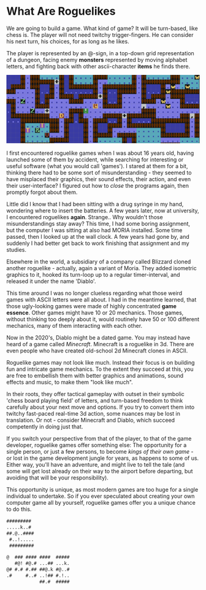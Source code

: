 
# What Are Roguelikes

We are going to build a game. What kind of game? It will be turn-based, like chess is. The player will not need twitchy trigger-fingers. He can consider his next turn, his choices, for as long as he likes.

The player is represented by an @-sign, in a top-down grid representation of a dungeon, facing enemy **monsters** represented by moving alphabet letters, and fighting back with other ascii-character **items** he finds there.

![roguelikey2](./img/roguelikey2.png)

I first encountered roguelike games when I was about 16 years old, having launched some of them by accident, while searching for interesting or useful software (what you would call 'games'). I stared at them for a bit, thinking there had to be some sort of misunderstanding - they seemed to have misplaced their graphics, their sound effects, their action, and even their user-interface? I figured out how to *close* the programs again, then promptly forgot about them. 

Little did I know that I had been sitting with a drug syringe in my hand, wondering where to insert the batteries. A few years later, now at university, I encountered roguelikes **again**. Strange.. Why wouldn't those misunderstandings stay away? This time, I had some boring assignment, but the computer I was sitting at also had MORIA installed. Some time passed, then I looked up at the wall clock. A few years had gone by, and suddenly I had better get back to work finishing that assignment and my studies.

Elsewhere in the world, a subsidiary of a company called Blizzard cloned another roguelike - actually, again a variant of Moria. They added isometric graphics to it, hooked its turn-loop up to a regular timer-interval, and released it under the name 'Diablo'. 

This time around I was no longer clueless regarding what those weird games with ASCII letters were all about. I had in the meantime learned, that those ugly-looking games were made of highly concentrated **game essence**. Other games might have 10 or 20 mechanics. Those games, without thinking too deeply about it, would routinely have 50 or 100 different mechanics, many of them interacting with each other.

Now in the 2020's, Diablo might be a dated game. You may instead have heard of a game called *Minecraft*. Minecraft is a roguelike in 3d. There are even people who have created old-school 2d Minecraft clones in ASCII.

Roguelike games may not look like much. Instead their focus is on building fun and intricate game mechanics. To the extent they succeed at this, you are free to embellish them with better graphics and animations, sound effects and music, to make them "look like much". 

In their roots, they offer tactical gameplay with outset in their symbolic 'chess board playing field' of letters, and turn-based freedom to think carefully about your next move and options. If you try to convert them into twitchy fast-paced real-time 3d action, some nuances may be lost in translation. Or not - consider Minecraft and Diablo, which succeed competently in doing just that.

If you switch your perspective from that of the player, to that of the game developer, roguelike games offer something else: The opportunity for a single person, or just a few persons, to become *kings of their own game* - or lost in the game development jungle for years, as happens to some of us. Either way, you'll have an adventure, and might live to tell the tale (and some will get lost already on their way to the airport before departing, but avoiding that will be your responsibility).

This opportunity is unique, as most modern games are too huge for a single individual to undertake. So if you ever speculated about creating your own computer game all by yourself, roguelike games offer you a unique chance to do this.

```
#########
.....k..#
##.@..####
 #..!.....
 #########
```

```
@  ### #### ####  #####
   #@! #@.# ...## ...k.
@# #.# #.## ##@.k #@..#
.#     #..# ..!## #.!..
            ##.#  #####
```

